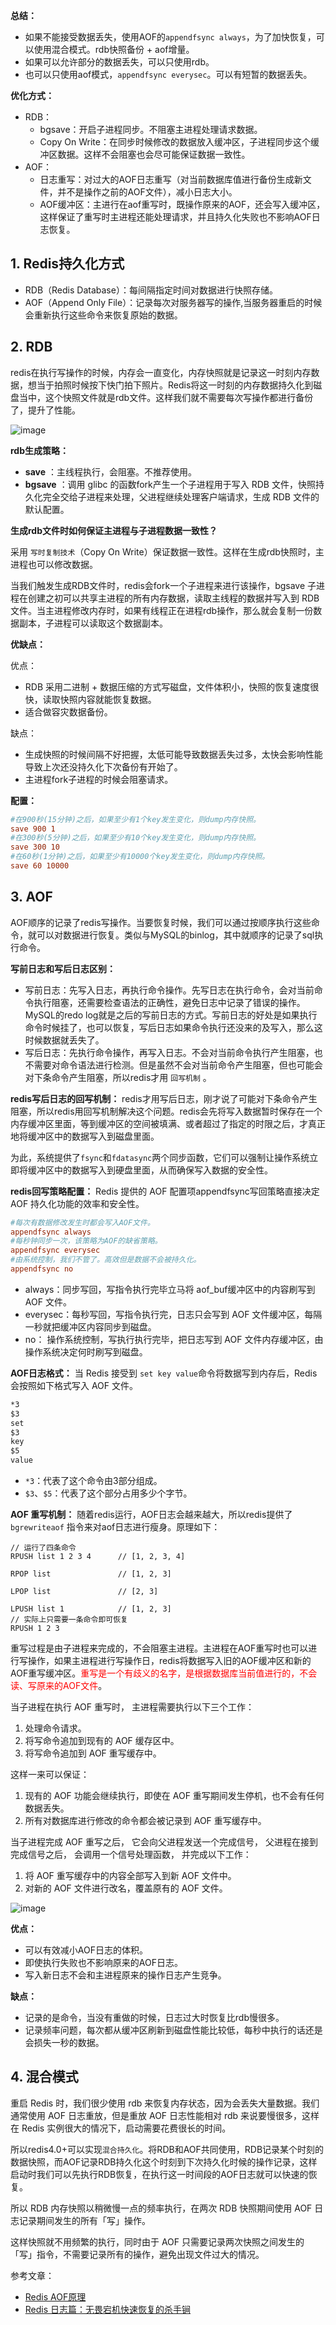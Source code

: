 **总结：**
- 如果不能接受数据丢失，使用AOF的`appendfsync always`，为了加快恢复，可以使用混合模式。rdb快照备份 + aof增量。
- 如果可以允许部分的数据丢失，可以只使用rdb。
- 也可以只使用aof模式，`appendfsync everysec`。可以有短暂的数据丢失。

**优化方式：**
- RDB：
	- bgsave：开启子进程同步。不阻塞主进程处理请求数据。
	- Copy On Write：在同步时候修改的数据放入缓冲区，子进程同步这个缓冲区数据。这样不会阻塞也会尽可能保证数据一致性。
- AOF：
	- 日志重写：对过大的AOF日志重写（对当前数据库值进行备份生成新文件，并不是操作之前的AOF文件），减小日志大小。
	- AOF缓冲区：主进行在aof重写时，既操作原来的AOF，还会写入缓冲区，这样保证了重写时主进程还能处理请求，并且持久化失败也不影响AOF日志恢复。

## 1. Redis持久化方式

- RDB（Redis Database）：每间隔指定时间对数据进行快照存储。
- AOF（Append Only File）：记录每次对服务器写的操作,当服务器重启的时候会重新执行这些命令来恢复原始的数据。

## 2. RDB

redis在执行写操作的时候，内存会一直变化，内存快照就是记录这一时刻内存数据，想当于拍照时候按下快门拍下照片。Redis将这一时刻的内存数据持久化到磁盘当中，这个快照文件就是rdb文件。这样我们就不需要每次写操作都进行备份了，提升了性能。

![image](https://raw.githubusercontent.com/future94/java-technology/master/cache/redis/images/dsajuikn12312321.png)


**rdb生成策略：**
- **save** ：主线程执行，会阻塞。不推荐使用。
- **bgsave** ：调用 glibc 的函数fork产生一个子进程用于写入 RDB 文件，快照持久化完全交给子进程来处理，父进程继续处理客户端请求，生成 RDB 文件的默认配置。

**生成rdb文件时如何保证主进程与子进程数据一致性？**

采用 `写时复制技术`（Copy On Write）保证数据一致性。这样在生成rdb快照时，主进程也可以修改数据。

当我们触发生成RDB文件时，redis会fork一个子进程来进行该操作，bgsave 子进程在创建之初可以共享主进程的所有内存数据，读取主线程的数据并写入到 RDB 文件。当主进程修改内存时，如果有线程正在进程rdb操作，那么就会复制一份数据副本，子进程可以读取这个数据副本。

**优缺点：**

优点：
- RDB 采用二进制 + 数据压缩的方式写磁盘，文件体积小，快照的恢复速度很快，读取快照内容就能恢复数据。
- 适合做容灾数据备份。

缺点：
- 生成快照的时候间隔不好把握，太低可能导致数据丢失过多，太快会影响性能导致上次还没持久化下次备份有开始了。
- 主进程fork子进程的时候会阻塞请求。

**配置：**
```conf
#在900秒(15分钟)之后，如果至少有1个key发生变化，则dump内存快照。
save 900 1
#在300秒(5分钟)之后，如果至少有10个key发生变化，则dump内存快照。
save 300 10
#在60秒(1分钟)之后，如果至少有10000个key发生变化，则dump内存快照。
save 60 10000
```

## 3. AOF

AOF顺序的记录了redis写操作。当要恢复时候，我们可以通过按顺序执行这些命令，就可以对数据进行恢复。类似与MySQL的binlog，其中就顺序的记录了sql执行命令。

**写前日志和写后日志区别：**
- 写前日志：先写入日志，再执行命令操作。先写日志在执行命令，会对当前命令执行阻塞，还需要检查语法的正确性，避免日志中记录了错误的操作。MySQL的redo log就是之后的写前日志的方式。写前日志的好处是如果执行命令时候挂了，也可以恢复，写后日志如果命令执行还没来的及写入，那么这时候数据就丢失了。
- 写后日志：先执行命令操作，再写入日志。不会对当前命令执行产生阻塞，也不需要对命令语法进行检测。但是虽然不会对当前命令产生阻塞，但也可能会对下条命令产生阻塞，所以redis才用 `回写机制` 。

**redis写后日志的回写机制：**
redis才用写后日志，刚才说了可能对下条命令产生阻塞，所以redis用回写机制解决这个问题。redis会先将写入数据暂时保存在一个内存缓冲区里面，等到缓冲区的空间被填满、或者超过了指定的时限之后，才真正地将缓冲区中的数据写入到磁盘里面。

为此，系统提供了`fsync`和`fdatasync`两个同步函数，它们可以强制让操作系统立即将缓冲区中的数据写入到硬盘里面，从而确保写入数据的安全性。

**redis回写策略配置：**
Redis 提供的 AOF 配置项appendfsync写回策略直接决定 AOF 持久化功能的效率和安全性。

```conf
#每次有数据修改发生时都会写入AOF文件。
appendfsync always
#每秒钟同步一次，该策略为AOF的缺省策略。
appendfsync everysec
#由系统控制，我们不管了。高效但是数据不会被持久化。
appendfsync no
```
- always：同步写回，写指令执行完毕立马将 aof_buf缓冲区中的内容刷写到 AOF 文件。
- everysec：每秒写回，写指令执行完，日志只会写到 AOF 文件缓冲区，每隔一秒就把缓冲区内容同步到磁盘。
- no： 操作系统控制，写执行执行完毕，把日志写到 AOF 文件内存缓冲区，由操作系统决定何时刷写到磁盘。

**AOF日志格式：**
当 Redis 接受到 `set key value`命令将数据写到内存后，Redis 会按照如下格式写入 AOF 文件。

```txt
*3
$3
set
$3
key
$5
value
```

- `*3`：代表了这个命令由3部分组成。
- `$3`、`$5`：代表了这个部分占用多少个字节。

**AOF 重写机制：**
随着redis运行，AOF日志会越来越大，所以redis提供了 `bgrewriteaof` 指令来对aof日志进行瘦身。原理如下：
```shell
// 运行了四条命令
RPUSH list 1 2 3 4      // [1, 2, 3, 4]

RPOP list               // [1, 2, 3]

LPOP list               // [2, 3]

LPUSH list 1            // [1, 2, 3]
// 实际上只需要一条命令即可恢复
RPUSH 1 2 3 
```

重写过程是由子进程来完成的，不会阻塞主进程。主进程在AOF重写时也可以进行写操作，如果主进程进行写操作日，redis将数据写入旧的AOF缓冲区和新的AOF重写缓冲区。<font color="red">重写是一个有歧义的名字，是根据数据库当前值进行的，不会读、写原来的AOF文件</font>。

当子进程在执行 AOF 重写时， 主进程需要执行以下三个工作：

1. 处理命令请求。
2. 将写命令追加到现有的 AOF 缓存区中。
3. 将写命令追加到 AOF 重写缓存中。

这样一来可以保证：

1. 现有的 AOF 功能会继续执行，即使在 AOF 重写期间发生停机，也不会有任何数据丢失。
2. 所有对数据库进行修改的命令都会被记录到 AOF 重写缓存中。

当子进程完成 AOF 重写之后， 它会向父进程发送一个完成信号， 父进程在接到完成信号之后， 会调用一个信号处理函数， 并完成以下工作：

1. 将 AOF 重写缓存中的内容全部写入到新 AOF 文件中。
2. 对新的 AOF 文件进行改名，覆盖原有的 AOF 文件。

![image](https://raw.githubusercontent.com/future94/java-technology/master/cache/redis/images/d87yi123kljdsa98j.png)

**优点：**
- 可以有效减小AOF日志的体积。
- 即使执行失败也不影响原来的AOF日志。
- 写入新日志不会和主进程原来的操作日志产生竞争。

**缺点：**
- 记录的是命令，当没有重做的时候，日志过大时恢复比rdb慢很多。
- 记录频率问题，每次都从缓冲区刷新到磁盘性能比较低，每秒中执行的话还是会损失一秒的数据。

## 4. 混合模式

重启 Redis 时，我们很少使用 rdb 来恢复内存状态，因为会丢失大量数据。我们通常使用 AOF 日志重放，但是重放 AOF 日志性能相对 rdb 来说要慢很多，这样在 Redis 实例很大的情况下，启动需要花费很长的时间。

所以redis4.0+可以实现`混合持久化`。将RDB和AOF共同使用，RDB记录某个时刻的数据快照，而AOF记录RDB持久化这个时刻到下次持久化时候的操作记录，这样启动时我们可以先执行RDB恢复，在执行这一时间段的AOF日志就可以快速的恢复。

所以 RDB 内存快照以稍微慢一点的频率执行，在两次 RDB 快照期间使用 AOF 日志记录期间发生的所有「写」操作。

这样快照就不用频繁的执行，同时由于 AOF 只需要记录两次快照之间发生的「写」指令，不需要记录所有的操作，避免出现文件过大的情况。


参考文章：
- [Redis AOF原理](https://blog.csdn.net/luolaifa000/article/details/84178289)
- [Redis 日志篇：无畏宕机快速恢复的杀手锏](https://mp.weixin.qq.com/s/vpuMsen_s5Ye3Giz-59C3w)
